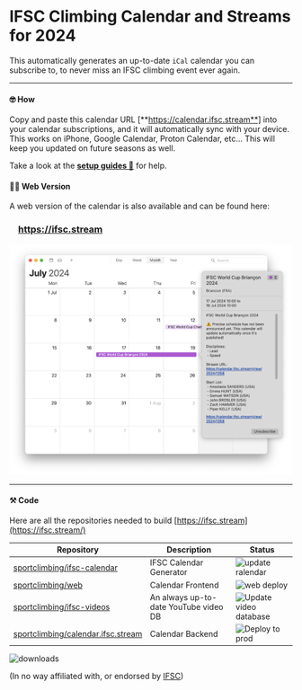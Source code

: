 # IFSC Climbing Calendar and Streams for 2024

This automatically generates an up-to-date `iCal` calendar you can subscribe to, to never miss an IFSC climbing event ever again.

<hr />

#### 🤓 How
Copy and paste this calendar URL [**https://calendar.ifsc.stream**] into your calendar subscriptions, and it will
automatically sync with your device. This works on iPhone, Google Calendar, Proton Calendar, etc... This will keep
you updated on future seasons as well.

Take a look at the **[setup guides 📖](https://github.com/sportclimbing/ifsc-calendar/wiki)** for help.

#### 👩‍💻 Web Version
A web version of the calendar is also available and can be found here:
### &nbsp; &nbsp; https://ifsc.stream

![calendar](/profile/calendar.png)

<hr />

#### ⚒️ Code
Here are all the repositories needed to build [https://ifsc.stream](https://ifsc.stream/)

| Repository                                                                                   | Description                                  | Status                                                                                                                    |
|----------------------------------------------------------------------------------------------|----------------------------------------------|---------------------------------------------------------------------------------------------------------------------------|
| [sportclimbing/ifsc-calendar](https://github.com/sportclimbing/ifsc-calendar)                | IFSC Calendar Generator                      | ![update ralendar](https://github.com/sportclimbing/ifsc-calendar/actions/workflows/update-calendar.yml/badge.svg)        |
| [sportclimbing/web](https://github.com/sportclimbing/web)                                    | Calendar Frontend                            | ![web deploy](https://github.com/sportclimbing/web/actions/workflows/static-deploy.yml/badge.svg)                         |
| [sportclimbing/ifsc-videos](https://github.com/sportclimbing/ifsc-videos)                    | An always up-to-date YouTube video DB        | ![Update video database](https://github.com/sportclimbing/ifsc-videos/actions/workflows/update-database.yml/badge.svg)    |
| [sportclimbing/calendar.ifsc.stream](https://github.com/sportclimbing/calendar.ifsc.stream)  | Calendar Backend                             | ![Deploy to prod](https://github.com/sportclimbing/calendar.ifsc.stream/actions/workflows/deploy-prod.yml/badge.svg)      |

![downloads](https://img.shields.io/github/downloads/sportclimbing/ifsc-calendar/total?color=green&label=Downloads)

(In no way affiliated with, or endorsed by [IFSC](https://www.ifsc-climbing.org/))
